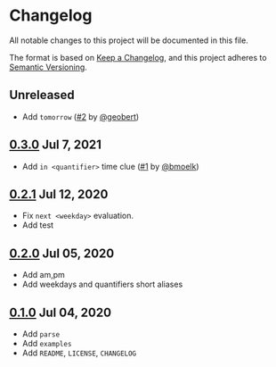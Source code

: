 # Changelog

All notable changes to this project will be documented in this file.

The format is based on [Keep a Changelog](https://keepachangelog.com/en/1.0.0/),
and this project adheres to [Semantic Versioning](https://semver.org/spec/v2.0.0.html).

## Unreleased

* Add `tomorrow` ([#2](https://github.com/PicoJr/htp/pull/2) by [@geobert](https://github.com/Geobert))

## [0.3.0](https://crates.io/crates/htp/0.3.0) Jul 7, 2021

* Add `in <quantifier>` time clue ([#1](https://github.com/PicoJr/htp/pull/1) by [@bmoelk](https://github.com/bmoelk))

## [0.2.1](https://crates.io/crates/htp/0.2.1) Jul 12, 2020

* Fix `next <weekday>` evaluation.
* Add test

## [0.2.0](https://crates.io/crates/htp/0.2.0) Jul 05, 2020

* Add am,pm
* Add weekdays and quantifiers short aliases

## [0.1.0](https://crates.io/crates/htp/0.1.0) Jul 04, 2020

* Add `parse`
* Add `examples`
* Add `README`, `LICENSE`, `CHANGELOG`
